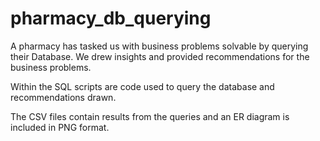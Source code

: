 # pharmacy_db_querying
A pharmacy has tasked us with business problems solvable by querying their Database. We drew insights and provided recommendations for the business problems.

Within the SQL scripts are code used to query the database and recommendations drawn.

The CSV files contain results from the queries and an ER diagram is included in PNG format.
